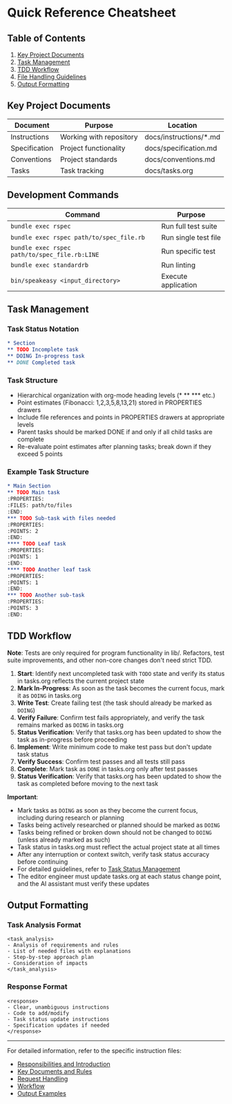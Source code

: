# Quick Reference Cheatsheet

## Table of Contents
1. [Key Project Documents](#key-project-documents)
2. [Task Management](#task-management)
3. [TDD Workflow](#tdd-workflow)
4. [File Handling Guidelines](#file-handling-guidelines)
5. [Output Formatting](#output-formatting)

## Key Project Documents

| Document      | Purpose                 | Location               |
|---------------|-------------------------|------------------------|
| Instructions  | Working with repository | docs/instructions/*.md |
| Specification | Project functionality   | docs/specification.md  |
| Conventions   | Project standards       | docs/conventions.md    |
| Tasks         | Task tracking           | docs/tasks.org         |

## Development Commands

| Command                                         | Purpose                   |
|-------------------------------------------------|---------------------------|
| `bundle exec rspec`                             | Run full test suite       |
| `bundle exec rspec path/to/spec_file.rb`        | Run single test file      |
| `bundle exec rspec path/to/spec_file.rb:LINE`   | Run specific test         |
| `bundle exec standardrb`                        | Run linting               |
| `bin/speakeasy <input_directory>`              | Execute application       |

## Task Management

### Task Status Notation
```org
* Section
** TODO Incomplete task
** DOING In-progress task 
** DONE Completed task
```

### Task Structure
- Hierarchical organization with org-mode heading levels (* ** *** etc.)
- Point estimates (Fibonacci: 1,2,3,5,8,13,21) stored in PROPERTIES drawers
- Include file references and points in PROPERTIES drawers at appropriate levels
- Parent tasks should be marked DONE if and only if all child tasks are complete
- Re-evaluate point estimates after planning tasks; break down if they exceed 5 points

### Example Task Structure
```org
* Main Section
** TODO Main task
:PROPERTIES:
:FILES: path/to/files
:END:
*** TODO Sub-task with files needed
:PROPERTIES:
:POINTS: 2
:END:
**** TODO Leaf task
:PROPERTIES:
:POINTS: 1
:END:
**** TODO Another leaf task
:PROPERTIES:
:POINTS: 1
:END:
*** TODO Another sub-task
:PROPERTIES:
:POINTS: 3
:END:
```

## TDD Workflow

**Note**: Tests are only required for program functionality in lib/. Refactors, test suite improvements, and other non-core changes don't need strict TDD.

1. **Start**: Identify next uncompleted task with `TODO` state and verify its status in tasks.org reflects the current project state
2. **Mark In-Progress**: As soon as the task becomes the current focus, mark it as `DOING` in tasks.org
3. **Write Test**: Create failing test (the task should already be marked as `DOING`)
4. **Verify Failure**: Confirm test fails appropriately, and verify the task remains marked as `DOING` in tasks.org
5. **Status Verification**: Verify that tasks.org has been updated to show the task as in-progress before proceeding
6. **Implement**: Write minimum code to make test pass but don't update task status
7. **Verify Success**: Confirm test passes and all tests still pass
8. **Complete**: Mark task as `DONE` in tasks.org only after test passes
9. **Status Verification**: Verify that tasks.org has been updated to show the task as completed before moving to the next task

**Important**: 
- Mark tasks as `DOING` as soon as they become the current focus, including during research or planning
- Tasks being actively researched or planned should be marked as `DOING`
- Tasks being refined or broken down should not be changed to `DOING` (unless already marked as such)
- Task status in tasks.org must reflect the actual project state at all times
- After any interruption or context switch, verify task status accuracy before continuing
- For detailed guidelines, refer to [Task Status Management](02_documents_and_rules.md#8-task-status-management)
- The editor engineer must update tasks.org at each status change point, and the AI assistant must verify these updates

## Output Formatting

### Task Analysis Format
```
<task_analysis>
- Analysis of requirements and rules
- List of needed files with explanations
- Step-by-step approach plan
- Consideration of impacts
</task_analysis>
```

### Response Format
```
<response>
- Clear, unambiguous instructions
- Code to add/modify
- Task status update instructions
- Specification updates if needed
</response>
```

---

For detailed information, refer to the specific instruction files:
- [Responsibilities and Introduction](01_responsibilities_and_introduction.md)
- [Key Documents and Rules](02_documents_and_rules.md)
- [Request Handling](03_request_handling.md)
- [Workflow](04_workflow.md)
- [Output Examples](05_output_examples.md)
